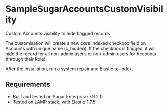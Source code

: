# SampleSugarAccountsCustomVisibility
Custom Accounts visibility to hide flagged records

The customisation will create a new core indexed checkbox field on Accounts with unique name (c_hidden).
If the checkbox is flagged, it will hide the record for all non-admin users or non-admin users for Accounts (through their Role).

After the installation, run a system repair and Elastic re-index.

## Requirements
* Built and tested on Sugar Enterprise 7.9.2.0
* Tested on LAMP stack, with Elastic 1.7.5
